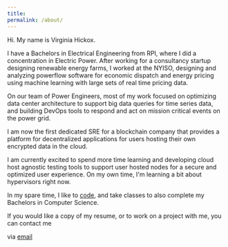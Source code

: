 ```yaml
---
title:
permalink: /about/
---
```


Hi. My name is Virginia Hickox. 

I have a Bachelors in Electrical Engineering from RPI, where I did a concentration in Electric Power. After working for a consultancy startup designing renewable energy farms,
I worked at the NYISO, designing and analyzing powerflow software for economic dispatch and energy pricing using machine learning with large sets of real time pricing data. 

On our team of Power Engineers, most of my work focused on optimizing data center architecture to support big data queries for time series data, 
and building DevOps tools to respond and act on mission critical events on the power grid.

I am now the first dedicated SRE for a blockchain company that provides a platform for decentralized applications for users hosting their own encrypted data in the cloud. 

I am currently excited to spend more time learning and developing cloud host agnostic testing tools to support user hosted nodes for a secure and optimized user experience. 
On my own time, I'm learning a bit about hypervisors right now.

In my spare time, I like to [code](https://github.com/GInxh/), and take classes to also complete my Bachelors in Computer Science.  

If you would like a copy of my resume, or to work on a project with me, you can contact me

via [email](mailto:vhickox@gmail.com)  
